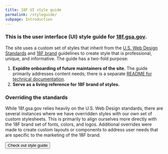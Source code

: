 ```yaml
---
title: 18F UI style guide
permalink: /styleguide/
subpage: Introduction
---
```


### This is the user interface (UI) style guide for [18f.gsa.gov](18f.gsa.gov).

The site uses a custom set of styles that inherit from the [U.S. Web Design Standards](https://standards.usa.gov/) and [18F brand](https://pages.18f.gov/brand) guidelines to create style that is professional, unique, and informative. The guide has a two-fold purpose:

1. **Expidite onboarding of future maintainers of the site**. The guide primarily addresses content needs; there is a separate [README for technical documentation](https://github.com/18F/18f.gsa.gov/tree/master/_plugins).
2. **Serve as a living reference for 18F brand of styles.**

### Overriding the standards

While 18f.gsa.gov relies heavily on the U.S. Web Design standards, there are several instances where we have overridden styles with our own set of custom stylesheets. This is primarily to align ourselves more directly with the 18F brand set of fonts, colors, and logos. Additional overrides were made to create custom layouts or components to address user needs that are specific to the marketing of the 18F brand.

<a href="{{ site.baseurl }}/styleguide/typography/">
  <button class="usa-button">
    Check out style guide
  </button>
</a>
